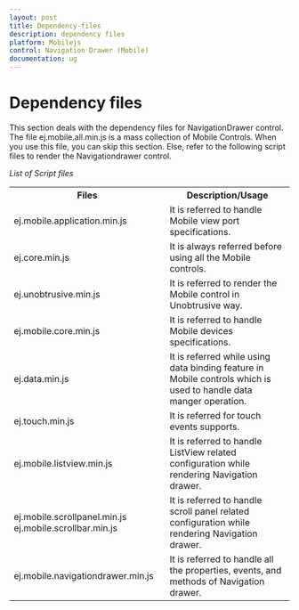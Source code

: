 ```yaml
---
layout: post
title: Dependency-files
description: dependency files
platform: Mobilejs
control: Navigation Drawer (Mobile)
documentation: ug
---
```


# Dependency files

This section deals with the dependency files for NavigationDrawer control. The file ej.mobile.all.min.js is a mass collection of Mobile Controls. When you use this file, you can skip this section. Else, refer to the following script files to render the Navigationdrawer control.

_List of Script files_

<table>
<tr>
<th>
Files</th><th>
Description/Usage</th></tr>
<tr>
<td>
ej.mobile.application.min.js</td><td>
It is referred to handle Mobile view port specifications.</td></tr>
<tr>
<td>
ej.core.min.js</td><td>
It is always referred before using all the Mobile controls.</td></tr>
<tr>
<td>
ej.unobtrusive.min.js</td><td>
It is referred to render the Mobile control in Unobtrusive way.</td></tr>
<tr>
<td>
ej.mobile.core.min.js</td><td>
It is referred to handle Mobile devices specifications.</td></tr>
<tr>
<td>
ej.data.min.js</td><td>
It is referred while using data binding feature in Mobile controls which is used to handle data manger operation.</td></tr>
<tr>
<td>
ej.touch.min.js</td><td>
It is referred for touch events supports.</td></tr>
<tr>
<td>
ej.mobile.listview.min.js</td><td>
It is referred to handle ListView related configuration while rendering Navigation drawer.</td></tr>
<tr>
<td>
ej.mobile.scrollpanel.min.js ej.mobile.scrollbar.min.js</td><td>
It is referred to handle scroll panel related configuration while rendering Navigation drawer.</td></tr>
<tr>
<td>
ej.mobile.navigationdrawer.min.js</td><td>
It is referred to handle all the properties, events, and methods of Navigation drawer.</td></tr>
</table>


